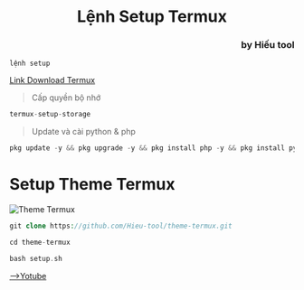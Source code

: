 <h1 style="text-align: center;">Lệnh Setup Termux</h1>

<h3 style="text-align: right;">by Hiếu tool</h3>

`lệnh setup`

<a href="https://apkcombo.com/vi/termux/com.termux/" target="_blank">Link Download Termux</a>

> Cấp quyền bộ nhớ
```php
termux-setup-storage
```
> Update và cài python & php
```php
pkg update -y && pkg upgrade -y && pkg install php -y && pkg install python -y && pip install requests && pip install bs4 && pip install colorama && pip install pystyle && pip install pycurl && pip install beautifulsoup4 && pip install inquirer && pip install pillow && pip install console && pkg install git -y
```

# Setup Theme Termux

![Theme Termux](https://blogger.googleusercontent.com/img/a/AVvXsEhsHWEwJ--I1yMYSG2ZXHfBH8brn55c5EshOOxSBDzfwcShl5o3q861MQw-1kdXZGwSrsgbFTTPOQBw56eX87a9zvZdQ9mkXN1MJXrGtS9pQa3xBdWDNWBWLYkFN8x-IemY7n01_kSGuiWvN_PWWkiPXCzC7uqBkn6yA5C1rqQMHy-_Kfi7enSUiGuSA5IV=w556-h445)

```php
git clone https://github.com/Hieu-tool/theme-termux.git
```

```php
cd theme-termux
```

```php
bash setup.sh
```
<a href="https://www.youtube.com/@hieutool248" target="_blank">-->Yotube</a>